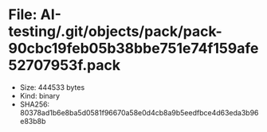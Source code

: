 # File: AI-testing/.git/objects/pack/pack-90cbc19feb05b38bbe751e74f159afe52707953f.pack

- Size: 444533 bytes
- Kind: binary
- SHA256: 80378ad1b6e8ba5d0581f96670a58e0d4cb8a9b5eedfbce4d63eda3b96e83b8b

